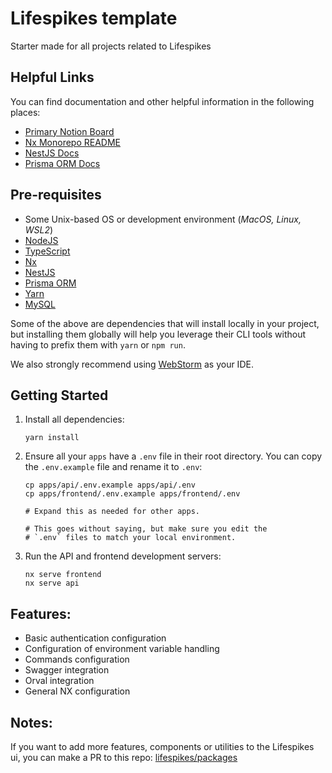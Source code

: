 # Lifespikes template

Starter made for all projects related to Lifespikes

## Helpful Links

You can find documentation and other helpful information in the following places:

- [Primary Notion Board](https://www.notion.so/Project-Saz-n-1b737a16353f4c90a90d89ac1997591a?pvs=4)
- [Nx Monorepo README](./docs/nx-monorepo.md)
- [NestJS Docs](https://docs.nestjs.com/)
- [Prisma ORM Docs](https://www.prisma.io/docs/)

## Pre-requisites

- Some Unix-based OS or development environment (_MacOS, Linux, WSL2_)
- [NodeJS](https://nodejs.org/en/)
- [TypeScript](https://www.typescriptlang.org/)
- [Nx](https://nx.dev/)
- [NestJS](https://nestjs.com/)
- [Prisma ORM](https://www.prisma.io/)
- [Yarn](https://yarnpkg.com/)
- [MySQL](https://www.mysql.com/)

Some of the above are dependencies that will install locally in your project, but installing them globally
will help you leverage their CLI tools without having to prefix them with `yarn` or `npm run`.

We also strongly recommend using [WebStorm](https://www.jetbrains.com/webstorm/) as your IDE.

## Getting Started

1. Install all dependencies:

   ```shell
   yarn install
   ```

2. Ensure all your `apps` have a `.env` file in their root directory. You can copy the `.env.example` file and rename it to `.env`:

   ```shell
   cp apps/api/.env.example apps/api/.env
   cp apps/frontend/.env.example apps/frontend/.env

   # Expand this as needed for other apps.

   # This goes without saying, but make sure you edit the
   # `.env` files to match your local environment.
   ```

3. Run the API and frontend development servers:
   ```shell
   nx serve frontend
   nx serve api
   ```

## Features:

- Basic authentication configuration
- Configuration of environment variable handling
- Commands configuration
- Swagger integration
- Orval integration
- General NX configuration

## Notes:

If you want to add more features, components or utilities to the Lifespikes ui, you can make a PR to this repo: [lifespikes/packages](https://github.com/lifespikes/packages)
